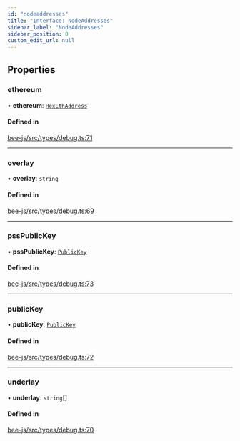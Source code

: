 ```yaml
---
id: "nodeaddresses"
title: "Interface: NodeAddresses"
sidebar_label: "NodeAddresses"
sidebar_position: 0
custom_edit_url: null
---
```


## Properties

### ethereum

• **ethereum**: [`HexEthAddress`](../types/utils.eth.hexethaddress.md)

#### Defined in

[bee-js/src/types/debug.ts:71](https://github.com/ethersphere/bee-js/blob/74056cb/src/types/debug.ts#L71)

___

### overlay

• **overlay**: `string`

#### Defined in

[bee-js/src/types/debug.ts:69](https://github.com/ethersphere/bee-js/blob/74056cb/src/types/debug.ts#L69)

___

### pssPublicKey

• **pssPublicKey**: [`PublicKey`](../types/publickey.md)

#### Defined in

[bee-js/src/types/debug.ts:73](https://github.com/ethersphere/bee-js/blob/74056cb/src/types/debug.ts#L73)

___

### publicKey

• **publicKey**: [`PublicKey`](../types/publickey.md)

#### Defined in

[bee-js/src/types/debug.ts:72](https://github.com/ethersphere/bee-js/blob/74056cb/src/types/debug.ts#L72)

___

### underlay

• **underlay**: `string`[]

#### Defined in

[bee-js/src/types/debug.ts:70](https://github.com/ethersphere/bee-js/blob/74056cb/src/types/debug.ts#L70)
